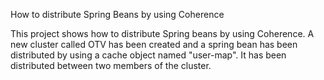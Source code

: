 How to distribute Spring Beans by using Coherence

This project shows how to distribute Spring beans by using Coherence. A new cluster called OTV has been created and a spring bean has been distributed by using a cache object named "user-map". It has been distributed between two members of the cluster.  